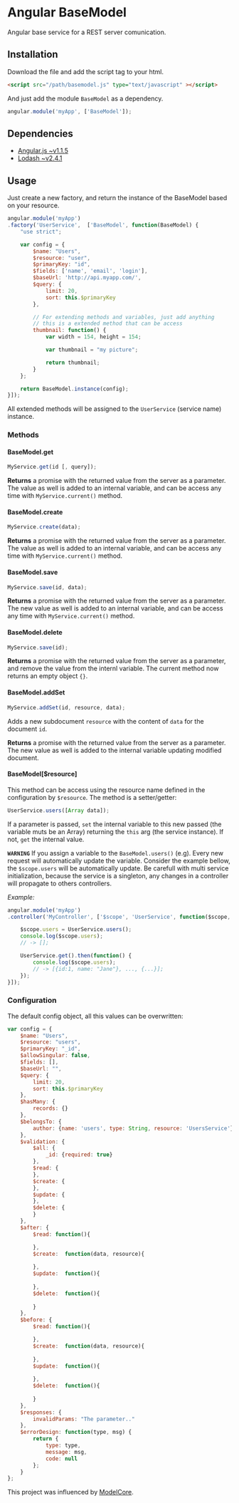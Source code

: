 # Angular BaseModel

Angular base service for a REST server comunication.

## Installation

Download the file and add the script tag to your html.

```html
<script src="/path/basemodel.js" type="text/javascript" ></script>
```


And just add the module `BaseModel` as a dependency.
```javascript
angular.module('myApp', ['BaseModel']);
```

## Dependencies

- [Angular.js ~v1.1.5](https://github.com/angular/angular.js)
- [Lodash ~v2.4.1](https://github.com/lodash/lodash)

## Usage

 Just create a new factory, and return the instance of the BaseModel based on your resource.

```javascript
angular.module('myApp')
.factory('UserService',  ['BaseModel', function(BaseModel) {
	"use strict";

	var config = {
		$name: "Users",
		$resource: "user",
		$primaryKey: "id",
		$fields: ['name', 'email', 'login'],
		$baseUrl: 'http://api.myapp.com/',
		$query: {
			limit: 20,
			sort: this.$primaryKey
		},

		// For extending methods and variables, just add anything
		// this is a extended method that can be access
		thumbnail: function() {
			var width = 154, height = 154;

			var thumbnail = "my picture";

			return thumbnail;
		}
	};

	return BaseModel.instance(config);
}]);
```

All extended methods will be assigned to the `UserService` (service name) instance.

### Methods

#### BaseModel.get
```javascript
MyService.get(id [, query]);
```
**Returns** a promise with the returned value from the server as a parameter.
The value as well is added to an internal variable, and can be access any time with `MyService.current()` method.

#### BaseModel.create
```javascript
MyService.create(data);
```
**Returns** a promise with the returned value from the server as a parameter.
The value as well is added to an internal variable, and can be access any time with `MyService.current()` method.

#### BaseModel.save
```javascript
MyService.save(id, data);
```
**Returns** a promise with the returned value from the server as a parameter.
The new value as well is added to an internal variable, and can be access any time with `MyService.current()` method.

#### BaseModel.delete
```javascript
MyService.save(id);
```
**Returns** a promise with the returned value from the server as a parameter, and remove the value from the internl variable. The current method now returns an empty object `{}`.

#### BaseModel.addSet
```javascript
MyService.addSet(id, resource, data);
```
Adds a new subdocument `resource` with the content of `data` for the document `id`.

**Returns** a promise with the returned value from the server as a parameter.
The new value as well is added to the internal variable updating modified document.

#### BaseModel[$resource]
This method can be access using the resource name defined in the configuration by `$resource`.
The method is a setter/getter:
```javascript
UserService.users([Array data]);
```
If a parameter is passed, `set` the internal variable to this new passed (the variable muts be an Array) returning the `this` arg (the service instance).
If not, `get` the internal value.

**`WARNING`**
If you assign a variable to the `BaseModel.users()` (e.g).
Every new request will automatically update the variable.
Consider the example bellow, the `$scope.users` will be automatically update.
Be carefull with multi service initialization, because the service is a singleton, any changes in a controller will propagate to others controllers.

*Example:*
```javascript
angular.module('myApp')
.controller('MyController', ['$scope', 'UserService', function($scope, UserService) {

	$scope.users = UserService.users();
	console.log($scope.users);
	// -> [];

	UserService.get().then(function() {
		console.log($scope.users);
		// -> [{id:1, name: "Jane"}, ..., {...}];
	});
}]);
```


### Configuration

The default config object, all this values can be overwritten:

```javascript
var config = {
	$name: "Users",
	$resource: "users",
	$primaryKey: "_id",
	$allowSingular: false,
	$fields: [],
	$baseUrl: "",
	$query: {
		limit: 20,
		sort: this.$primaryKey
	},
	$hasMany: {
		records: {}
	},
	$belongsTo: {
		author: {name: 'users', type: String, resource: 'UsersService'}
	},
	$validation: {
		$all: {
			_id: {required: true}
		},
		$read: {
		},
		$create: {
		},
		$update: {
		},
		$delete: {
		}
	},
	$after: {
		$read: function(){

		},
		$create:  function(data, resource){
			
		},
		$update:  function(){
			
		},
		$delete:  function(){
			
		}
	},
	$before: {
		$read: function(){

		},
		$create:  function(data, resource){
			
		},
		$update:  function(){
			
		},
		$delete:  function(){
			
		}
	},
	$responses: {
		invalidParams: "The parameter.."
	},
	$errorDesign: function(type, msg) {
		return {
			type: type,
			message: msg,
			code: null
		};
	}
};
```

This project was influenced by [ModelCore](https://github.com/klederson/ModelCore).
